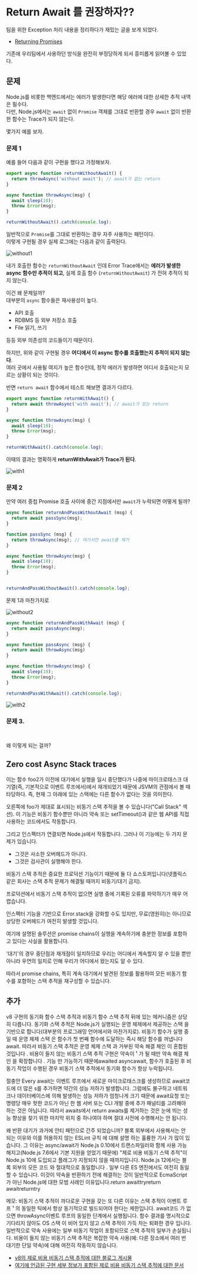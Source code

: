 # Return Await 를 권장하자??

팀을 위한 Exception 처리 내용을 정리하다가 재밌는 글을 보게 되었다.

* [Returning Promises](https://github.com/goldbergyoni/nodebestpractices/blob/master/sections/errorhandling/returningpromises.md?s=35)

기존에 우리팀에서 사용하던 방식을 완전히 부정당하게 되서 흥미롭게 읽어볼 수 있었다.  
  
## 문제

Node.js를 비롯한 백엔드에서는 에러가 발생한다면 해당 에러에 대한 상세한 추적 내역은 필수다.  
다만, Node.js에서는 `await` 없이 `Promise` 객체를 그대로 반환할 경우 `await` 없이 반환한 함수는 Trace가 되지 않는다.  
  
몇가지 예를 보자.


### 문제 1 

예를 들어 다음과 같이 구현을 했다고 가정해보자.

```ts
export async function returnWithoutAwait() {
  return throwAsync('without await'); // await가 없는 return
}

async function throwAsync(msg) {
  await sleep(10);
  throw Error(msg);
}

returnWithoutAwait().catch(console.log);
```

일반적으로 `Promise`를 그대로 반환하는 경우 자주 사용하는 패턴이다.  
이렇게 구현될 경우 실제 로그에는 다음과 같이 출력된다.

![without1](./images/without1.png)

내가 호출한 함수는 `returnWithoutAwait` 인데 Error Trace에서는 **에러가 발생한 async 함수만 추적이 되고**, 실제 호출 함수 (`returnWithoutAwait`) 가 전혀 추적이 되지 않는다.  
  
이건 왜 문제일까?  
대부분의 `async` 함수들은 재사용성이 높다.  

* API 호출
* RDBMS 등 외부 저장소 호출
* File 읽기, 쓰기

등등 외부 의존성의 코드들이기 때문이다.  

하지만, 위와 같이 구현될 경우 **어디에서 이 async 함수를 호출했는지 추적이 되지 않는다**.  
여러 곳에서 사용될 여지가 높은 함수인데, 정작 에러가 발생하면 어디서 호출되는지 모르는 상황이 되는 것이다.  
  
반면 `return await` 함수에서 테스트 해보면 결과가 다르다.

```ts
export async function returnWithAwait() {
  return await throwAsync('with await'); // await가 있는 return
}

async function throwAsync(msg) {
  await sleep(10);
  throw Error(msg);
}

returnWithAwait().catch(console.log);
```

이때의 결과는 명확하게 **returnWithAwait가 Trace가 된다**.

![with1](./images/with1.png)


### 문제 2

만약 여러 중첩 Promise 호출 사이에 중간 지점에서만 `await`가 누락되면 어떻게 될까?

```ts
async function returnAndPassWithoutAwait (msg) {
  return await passSync(msg);
}

function passSync (msg) {
  return throwAsync(msg); // 여기서만 await를 제거 
}

async function throwAsync(msg) {
  await sleep(10);
  throw Error(msg);
}


returnAndPassWithoutAwait().catch(console.log);
```

문제 1과 마찬가지로 

![without2](./images/without2.png)

```ts
async function returnAndPassWithAwait (msg) {
  return await passAsync(msg);
}

async function passAsync (msg) {
  return await throwAsync(msg)
}

async function throwAsync(msg) {
  await sleep(10);
  throw Error(msg);
}

returnAndPassWithAwait().catch(console.log);
```

![with2](./images/with2.png)


### 문제 3.

```ts

```

```ts

```
  
왜 이렇게 되는 걸까?
## Zero cost Async Stack traces

이는 함수 foo2가 이전에 대기에서 실행을 일시 중단했다가 나중에 마이크로태스크 대기열(즉, 기본적으로 이벤트 루프에서)에서 재개되었기 때문에 JSVM의 관점에서 볼 때 타당하다. 즉, 현재 그 아래에 있는 스택에는 다른 함수가 없다는 것을 의미한다.

오른쪽에 foo가 제대로 표시되는 비동기 스택 추적을 볼 수 있습니다("Call Stack" 섹션). 이 기능은 비동기 함수뿐만 아니라 약속 또는 setTimeout()과 같은 웹 API를 직접 사용하는 코드에서도 작동합니다.

그리고 인스펙터가 연결되면 Node.js에서 작동합니다. 그러나 이 기능에는 두 가지 문제가 있습니다.

* 그것은 사소한 오버헤드가 아니다.
* 그것은 검사관이 실행해야 한다.

비동기 스택 추적은 중요한 프로덕션 기능이기 때문에 둘 다 쇼스토퍼입니다(넷플릭스 같은 회사는 스택 추적 문제가 해결될 때까지 비동기/대기 금지).

프로덕션에서 비동기 스택 추적이 없으면 실행 중에 기록된 오류를 파악하기가 매우 어렵습니다.

인스펙터 기능을 기반으로 Error.stack을 강화할 수도 있지만, 무료(영원히)는 아니므로 상당한 오버헤드가 여전히 발생할 것입니다.

여기에 설명된 솔루션은 promise chains이 실행을 계속하기에 충분한 정보를 포함하고 있다는 사실을 활용합니다.

'대기'의 경우 중단점과 재개점이 일치하므로 우리는 어디에서 계속할지 알 수 있을 뿐만 아니라 우연의 일치로 인해 우리가 어디에서 왔는지도 알 수 있다.

따라서 promise chains, 특히 계속 대기에서 발견된 정보를 활용하여 모든 비동기 함수를 포함하는 스택 추적을 재구성할 수 있습니다.


## 추가

v8 구현의 동기화 함수 스택 추적과 비동기 함수 스택 추적 뒤에 있는 메커니즘은 상당히 다릅니다. 동기화 스택 추적은 Node.js가 실행되는 운영 체제에서 제공하는 스택 을 기반으로 합니다(대부분의 프로그래밍 언어에서와 마찬가지로). 비동기 함수가 실행 중일 때 운영 체제 스택 은 함수가 첫 번째 함수에 도달하는 즉시 해당 함수를 꺼냅니다 await. 따라서 비동기 스택 추적은 운영 체제 스택 과 거부된 약속 해결 체인 이 혼합된 것입니다 . 비용이 들지 않는 비동기 스택 추적 구현은 약속이 ¹ 가 될 때만 약속 해결 체인 을 확장합니다 . 기능 만 가능하기 때문에awaited asyncawait, 함수가 호출된 후 비동기 작업이 수행된 경우 비동기 스택 추적에서 동기화 함수가 항상 누락됩니다.

절충안
Every await는 이벤트 루프에서 새로운 마이크로태스크를 생성하므로 await코드에 더 많은 s를 추가하면 약간의 성능 저하가 발생합니다. 그럼에도 불구하고 네트워크나 데이터베이스에 의해 발생하는 성능 저하가 엄청나게 크기 때문에 await요청 또는 명령당 매우 핫한 코드가 아닌 한 웹 서버 또는 CLI 개발 중에 추가 패널티를 고려해야 하는 것은 아닙니다. 따라서 awaits에서 return awaits를 제거하는 것은 눈에 띄는 성능 향상을 찾기 위한 마지막 위치 중 하나여야 하며 절대 사전에 수행해서는 안 됩니다.

왜 반환 대기가 과거에 안티 패턴으로 간주 되었습니까?
블록 외부에서 사용해서는 안 되는 이유와 이를 허용하지 않는 ESLint 규칙 에 대해 설명 하는 훌륭한 기사 가 많이 있습니다. 그 이유는 async/await가 Node.js 0.10에서 트랜스파일러와 함께 사용 가능해지고(Node.js 7.6에서 기본 지원을 얻었기 때문에) "제로 비용 비동기 스택 추적"이 Node.js 10에 도입되고 플래그가 지정되지 않을 때까지입니다. Node.js 12에서는 블록 외부의 모든 코드 와 절대적으로 동일합니다 . 일부 다른 ES 엔진에서도 여전히 동일할 수 있습니다. 이것이 약속을 반환하기 전에 해결하는 것이 일반적으로 EcmaScript가 아닌 Node.js에 대한 모범 사례인 이유입니다.return awaittryreturn awaitreturntry

메모:
비동기 스택 추적이 까다로운 구현을 갖는 또 다른 이유는 스택 추적이 이벤트 루프 ¹ 의 동일한 틱에서 항상 동기적으로 빌드되어야 한다는 제한입니다.
await코드 가 없으면 throwAsync이벤트 루프의 동일한 단계에서 실행됩니다. 함수 결과를 명시적으로 기다리지 않아도 OS 스택 이 비어 있지 않고 스택 추적이 가득 차는 퇴화한 경우 입니다. 일반적으로 약속 사용에는 일부 비동기 작업이 포함되므로 스택 추적의 일부가 손실됩니다.
비용이 들지 않는 비동기 스택 추적은 복잡한 약속 사용(예: 다른 장소에서 여러 번 대기한 단일 약속)에 대해 여전히 작동하지 않습니다.

* [v8의 제로 비용 비동기 스택 추적에 대한 블로그 게시물](https://v8.dev/blog/fast-async)
* [여기에 언급된 구현 세부 정보가 포함된 제로 비용 비동기 스택 추적에 대한 문서](https://docs.google.com/document/d/13Sy_kBIJGP0XT34V1CV3nkWya4TwYx9L3Yv45LdGB6Q/edit)
